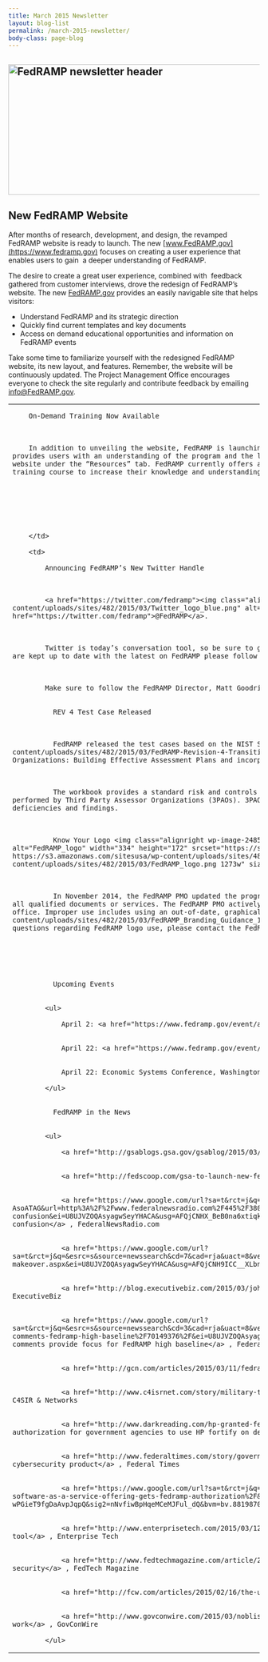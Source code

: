 ```yaml
---
title: March 2015 Newsletter
layout: blog-list 
permalink: /march-2015-newsletter/
body-class: page-blog
---
```

## [<img class="alignnone wp-image-24482 size-large" src="https://s3.amazonaws.com/sitesusa/wp-content/uploads/sites/482/2015/03/FedRAMP-newsletter-header-1024x261.png" alt="FedRAMP newsletter header" width="1024" height="261" />](https://s3.amazonaws.com/sitesusa/wp-content/uploads/sites/482/2015/03/FedRAMP-newsletter-header.png)

##

## New FedRAMP Website![<img class="alignright wp-image-24582 size-medium" src="https://s3.amazonaws.com/sitesusa/wp-content/uploads/sites/482/2015/03/site-238x300.jpg" alt="Fedramp.gov homepage " width="238" height="300" srcset="https://s3.amazonaws.com/sitesusa/wp-content/uploads/sites/482/2015/03/site-238x300.jpg 238w, https://s3.amazonaws.com/sitesusa/wp-content/uploads/sites/482/2015/03/site.jpg 595w" sizes="(max-width: 238px) 100vw, 238px" />](https://www.fedramp.gov)

After months of research, development, and design, the revamped FedRAMP website is ready to launch. The new [www.FedRAMP.gov](https://www.fedramp.gov) focuses on creating a user experience that enables users to gain  a deeper understanding of FedRAMP.

The desire to create a great user experience, combined with  feedback gathered from customer interviews, drove the redesign of FedRAMP’s website. The new [FedRAMP.gov](https://www.fedramp.gov) provides an easily navigable site that helps visitors:

  * Understand FedRAMP and its strategic direction
  * Quickly find current templates and key documents
  * Access on demand educational opportunities and information on FedRAMP events

Take some time to familiarize yourself with the redesigned FedRAMP website, its new layout, and features. Remember, the website will be continuously updated. The Project Management Office encourages everyone to check the site regularly and contribute feedback by emailing info@FedRAMP.gov.

<table style="width: 100%">
  <tr>
    <td width="500">

        On-Demand Training Now Available



        In addition to unveiling the website, FedRAMP is launching a training program aimed at educating our stakeholders on the FedRAMP program. The e-learning training provides users with an understanding of the program and the level of effort required to comply with FedRAMP requirements. A course listing is available on the FedRAMP.gov website under the “Resources” tab. FedRAMP currently offers an on-demand introductory course about the process. The aim is for FedRAMP.gov users to take advantage of the  training course to increase their knowledge and understanding of FedRAMP and the program’s requirements for authorizing cloud computing solutions for the Federal Government.







        </td>

        <td>

            Announcing FedRAMP’s New Twitter Handle



            <a href="https://twitter.com/fedramp"><img class="alignnone wp-image-17692 size-full" src="https://s3.amazonaws.com/sitesusa/wp-content/uploads/sites/482/2015/03/Twitter_logo_blue.png" alt="Twitter_logo_blue" width="50" height="41" /></a>The FedRAMP PMO has updated its official Twitter handle to <a href="https://twitter.com/fedramp">@FedRAMP</a>.



            Twitter is today’s conversation tool, so be sure to get involved with FedRAMP’s twitter and stay current with news, events and program information. To make sure you are kept up to date with the latest on FedRAMP please follow us by clicking <a href="https://twitter.com/fedramp">here</a>!



            Make sure to follow the FedRAMP Director, Matt Goodrich, at <a href="https://twitter.com/mrfedramp">@MrFedRAMP</a> as well!</td> </tr> </tbody> </table>


              REV 4 Test Case Released



              FedRAMP released the test cases based on the NIST Special Publication 800-53A, <a href="https://s3.amazonaws.com/sitesusa/wp-content/uploads/sites/482/2015/03/FedRAMP-Revision-4-Transition-Guide-v1.0-1.docx">Revision 4</a>, Assessing Security and Privacy Controls in Federal Information Systems and Organizations: Building Effective Assessment Plans and incorporating FedRAMP requirements.



              The workbook provides a standard risk and controls template for assessing baseline controls and helps to drive consistency in the annual assessment testing performed by Third Party Assessor Organizations (3PAOs). 3PAOs use this workbook to test selected baseline controls per required test procedures and document any control deficiencies and findings.



              Know Your Logo <img class="alignright wp-image-24852" src="https://s3.amazonaws.com/sitesusa/wp-content/uploads/sites/482/2015/03/FedRAMP_logo-300x154.png" alt="FedRAMP_logo" width="334" height="172" srcset="https://s3.amazonaws.com/sitesusa/wp-content/uploads/sites/482/2015/03/FedRAMP_logo-300x154.png 300w, https://s3.amazonaws.com/sitesusa/wp-content/uploads/sites/482/2015/03/FedRAMP_logo-1024x526.png 1024w, https://s3.amazonaws.com/sitesusa/wp-content/uploads/sites/482/2015/03/FedRAMP_logo.png 1273w" sizes="(max-width: 334px) 100vw, 334px" />



              In November 2014, the FedRAMP PMO updated the program’s logo as well as the use standards for all FedRAMP graphics. The new logo should be used in conjunction with all qualified documents or services. The FedRAMP PMO actively monitors the use of the FedRAMP logo and those found in violation of using the mark will be contacted by the office. Improper use includes using an out-of-date, graphically edited, or unapproved logo. Consult the <a href="https://s3.amazonaws.com/sitesusa/wp-content/uploads/sites/482/2015/03/FedRAMP_Branding_Guidance_12.17.14_0.pdf">FedRAMP Branding Guidance</a> to make sure you are properly using the FedRAMP symbol. If you have questions regarding FedRAMP logo use, please contact the FedRAMP PMO at <a href="mailto:info@fedramp.gov">info@fedramp.gov</a>.






              Upcoming Events


            <ul>

                April 2: <a href="https://www.fedramp.gov/event/afcea-cybersecurity-technology-summit/">AFCEA CyberSecurity Technology Summit</a>, Capital Hilton, Washington DC


                April 22: <a href="https://www.fedramp.gov/event/rsa-conference/">RSA Conference</a>, San Francisco, CA


                April 22: Economic Systems Conference, Washington DC

            </ul>


              FedRAMP in the News


            <ul>

                <a href="http://gsablogs.gsa.gov/gsablog/2015/03/10/the-new-fedramp-gov-is-here/">The new FedRAMP is here</a> , GSA Tech Tuesday


                <a href="http://fedscoop.com/gsa-to-launch-new-fedramp-gov">GSA launches new FedRAMP.gov</a> , FedScoop


                <a href="https://www.google.com/url?sa=t&rct=j&q=&esrc=s&source=newssearch&cd=7&cad=rja&uact=8&ved=0CDUQ-AsoATAG&url=http%3A%2F%2Fwww.federalnewsradio.com%2F445%2F3804115%2FFedRAMP-launches-website-training-to-clear-up-confusion&ei=U8UJVZOQAsyagwSeyYHACA&usg=AFQjCNHX_BeB0na6xtiqkUsVNtXmm-rOkw&sig2=SlwZelPChZfuY3mibagMOg&bvm=bv.88198703,d.eXY">FedRAMP launches website, training to clear up confusion</a> , FederalNewsRadio.com


                <a href="https://www.google.com/url?sa=t&rct=j&q=&esrc=s&source=newssearch&cd=7&cad=rja&uact=8&ved=0CDQQqQIoADAG&url=http%3A%2F%2Ffcw.com%2Farticles%2F2015%2F02%2F20%2Ffedramp-website-makeover.aspx&ei=U8UJVZOQAsyagwSeyYHACA&usg=AFQjCNH9ICC__XLbn_mW29_pIiqR68KNnw&sig2=H6WhTOlidmCM4jsZbetuAg&bvm=bv.88198703,d.eXY">FedRAMP website set for makeover </a>, FCW


                <a href="http://blog.executivebiz.com/2015/03/john-lee-carahsoft-keeps-eye-on-fedramp-website-redesign/">Carahoft keeps an eye on FedRAMP redesign</a> , ExecutiveBiz


                <a href="https://www.google.com/url?sa=t&rct=j&q=&esrc=s&source=newssearch&cd=3&cad=rja&uact=8&ved=0CCUQqQIoADAC&url=http%3A%2F%2Fwww.federaltimes.com%2Fstory%2Fgovernment%2Fit%2Fcloud%2F2015%2F03%2F11%2Fearly-comments-fedramp-high-baseline%2F70149376%2F&ei=U8UJVZOQAsyagwSeyYHACA&usg=AFQjCNG6gtONsXpu8EbKvo_V8rfbhundTw&sig2=3ajbItPcdaeCX9xVIWzNkw&bvm=bv.88198703,d.eXY">Early comments provide focus for FedRAMP high baseline</a> , Federal Times


                <a href="http://gcn.com/articles/2015/03/11/fedramp-high-comment-deadline.aspx">Mission critical: Comments due for FedRAMP high</a> , GCN


                <a href="http://www.c4isrnet.com/story/military-tech/cyber/2015/03/11/fedramp-high-disa-gsa/70153148/">DISA looks to FedRAMP for as base for high-plus</a> , C4SIR & Networks


                <a href="http://www.darkreading.com/hp-granted-fedramp-authorization-for-government-agencies-to-use-hp-fortify-on-demand/d/d-id/1319446">HP granted FedRAMP authorization for government agencies to use HP fortify on demand</a> , Information Week


                <a href="http://www.federaltimes.com/story/government/cybersecurity/2015/03/13/fedramp-first-cybersecurity-saas/70265196/">FedRAMP approves first SaaS cybersecurity product</a> , Federal Times


                <a href="https://www.google.com/url?sa=t&rct=j&q=&esrc=s&source=newssearch&cd=6&cad=rja&uact=8&ved=0CDEQ-AsoATAF&url=https%3A%2F%2Fwww.techwire.net%2Fhp-software-as-a-service-offering-gets-fedramp-authorization%2F&ei=U8UJVZOQAsyagwSeyYHACA&usg=AFQjCNFVuCwryca-wPGieT9fgDaAvpJqpQ&sig2=nNvfiwBpHqeMCeMJFul_dQ&bvm=bv.88198703,d.eXY">HP's Security-as-a-Software gets FedRAMP authorization</a> , Techwire.net


                <a href="http://www.enterprisetech.com/2015/03/12/hp-gains-u-s-approval-for-software-security-tool/">HP gains approval U.S. approval for software security tool</a> , Enterprise Tech


                <a href="http://www.fedtechmagazine.com/article/2015/03/fisma-report-identifies-gaps-federal-cloud-security">FISMA report identifies gaps in federal cloud security</a> , FedTech Magazine


                <a href="http://fcw.com/articles/2015/02/16/the-uncertain-marriage-of-cdm-and-fedramp.aspx">The uncertain marriage of CDM and FedRAMP</a> , FCW


                <a href="http://www.govconwire.com/2015/03/noblis-lands-new-fedramp-operations-support-work-amr-elsawy-comments/">Noblis lands new FedRAMP operations support work</a> , GovConWire

            </ul>
